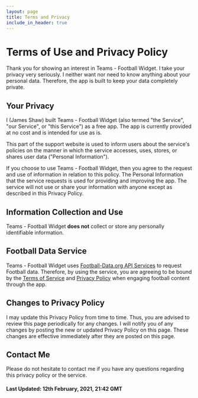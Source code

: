 ```yaml
---
layout: page
title: Terms and Privacy
include_in_header: true
---
```


# Terms of Use and Privacy Policy
Thank you for showing an interest in Teams - Football Widget. I take your privacy very seriously. I neither want nor need to know anything about your personal data. Therefore, the app is built to keep your data completely private.

## Your Privacy
I (James Shaw) built Teams - Football Widget (also termed "the Service", "our Service", or "this Service") as a free app. The app is currently provided at no cost and is intended for use as is.

This part of the support website is used to inform users about the service's policies on the manner in which the service accesses, uses, stores, or shares user data ("Personal Information").

If you choose to use Teams - Football Widget, then you agree to the request and use of information in relation to this policy. The Personal Information that the service requests is used for providing and improving the app. The service will not use or share your information with anyone except as described in this Privacy Policy.

## Information Collection and Use
Teams - Football Widget **does not** collect or store any personally identifiable information.

## Football Data Service
Teams - Football Widget uses [Football-Data.org API Services](https://www.football-data.org/) to request Football data. Therefore, by using the service, you are agreeing to be bound by the [Terms of Service](https://www.football-data.org/about) and [Privacy Policy](https://www.football-data.org/about) when engaging football content through the app.

## Changes to Privacy Policy
I may update this Privacy Policy from time to time. Thus, you are advised to review this page periodically for any changes. I will notify you of any changes by posting the new or updated Privacy Policy on this page. These changes are effective immediately after they are posted on this page.

## Contact Me
Please do not hesitate to contact me if you have any questions regarding this privacy policy or the service.

#### Last Updated: 12th February, 2021, 21:42 GMT
